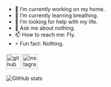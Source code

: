 
- 🔭 I’m currently working on my home. 
- 🌱 I’m currently learning breathing. 
- 🤔 I’m looking for help with my life. 
- 💬 Ask me about nothing. 
- 📫 How to reach me: Fly. 
- ⚡ Fun fact: Nothing. 


[<img src='https://cdn.jsdelivr.net/npm/simple-icons@3.0.1/icons/github.svg' alt='github' height='40'>](https://github.com/moong2)  [<img src='https://cdn.jsdelivr.net/npm/simple-icons@3.0.1/icons/instagram.svg' alt='instagram' height='40'>](https://www.instagram.com/mg._.2/)  

![GitHub stats](https://github-readme-stats.vercel.app/api?username=moong2&show_icons=true)  
